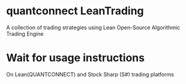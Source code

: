 # quantconnect LeanTrading
A collection of trading strategies using Lean Open-Source Algorithmic Trading Engine

# Wait for usage instructions
On Lean(QUANTCONNECT) and Stock Sharp (S#) trading platforms

